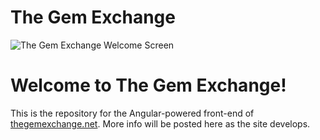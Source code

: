 # The Gem Exchange
![The Gem Exchange Welcome Screen](https://raw.githubusercontent.com/the-gem-exchange/gemex-ui/src/assets/img/home/mobile-header.png)

# Welcome to The Gem Exchange!

This is the repository for the Angular-powered front-end of [thegemexchange.net](http://thegemexchange.net/). More info will be posted here as the site develops.
